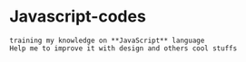 # Javascript-codes
    training my knowledge on **JavaScript** language
    Help me to improve it with design and others cool stuffs
